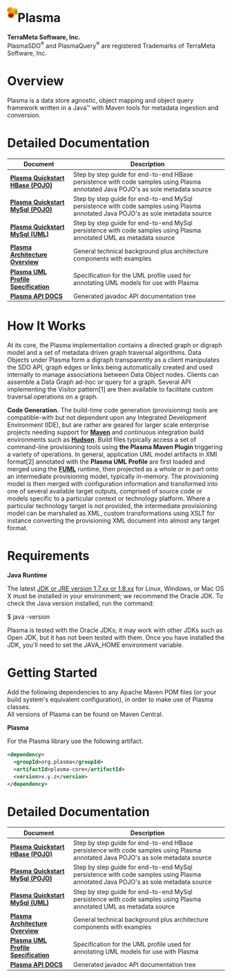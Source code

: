 <sup><img src="images/media/image2.jpeg" alt="big-icon" width="24" height="24" /></sup>**Plasma**
======================================================================================

**TerraMeta Software, Inc.**  
PlasmaSDO<sup>®</sup> and PlasmaQuery<sup>®</sup> are registered
Trademarks of TerraMeta Software, Inc.

Overview
========
<span id="_Toc135028939" class="anchor"><span id="_Toc495460092" class="anchor"><span id="_Toc498843305" class="anchor"><span id="_Toc24906349" class="anchor"></span></span></span></span>
Plasma is a data store agnostic, object mapping and object query framework written in a Java™ with Maven tools for metadata ingestion and conversion.

**Detailed Documentation**
==========================

| **Document** | **Description** |
|  --------------------- | --------------------- |
| [**Plasma Quickstart HBase (POJO)**](http://plasma-framework.github.io/plasma/quickstart/Plasma-Quickstart-HBase-Pojo) | Step by step guide for end-to-end HBase persistence with code samples using Plasma annotated Java POJO's as sole metadata source |
| [**Plasma Quickstart MySql (POJO)**](http://plasma-framework.github.io/plasma/quickstart/Plasma-Quickstart-MySql-Pojo) | Step by step guide for end-to-end MySql persistence with code samples using Plasma annotated Java POJO's as sole metadata source |
| [**Plasma Quickstart MySql (UML)**](http://plasma-framework.github.io/plasma/quickstart/Plasma-Quickstart-MySql-UML) | Step by step guide for end-to-end MySql persistence with code samples using Plasma annotated UML as metadata source |
| [**Plasma Architecture Overview**](http://plasma-framework.github.io/plasma/arch_overview/Plasma-Architecture-Overview) | General technical background plus architecture components with examples |
| [**Plasma UML Profile Specification**](http://plasma-framework.github.io/plasma/uml-profile/Plasma-UML-Profile)         | Specification for the UML profile used for annotating UML models for use with Plasma |
| [**Plasma API DOCS**](http://plasma-framework.github.io/plasma/apidocs/index.html)                                      | Generated javadoc API documentation tree |


**How It Works**
================

At its core, the Plasma implementation contains a directed graph or digraph model and a set of metadata driven graph traversal algorithms. Data Objects under Plasma form a digraph transparently as a client manipulates the SDO API, graph edges or links being automatically created and used internally to manage associations between Data Object nodes. Clients can assemble a Data Graph ad-hoc or query for a graph. Several API implementing the Visitor pattern[1] are then available to facilitate custom traversal operations on a graph.

**Code Generation.** The build-time code generation (provisioning) tools are compatible-with but not dependent upon any Integrated Development Environment (IDE), but are rather are geared for larger scale enterprise projects needing support for [**Maven**](http://maven.apache.org/) and continuous integration build environments such as [**Hudson**](http://hudson-ci.org). Build files typically access a set of command-line provisioning tools using **the Plasma Maven Plugin** triggering a variety of operations. In general, application UML model artifacts in XMI format[2] annotated with the **Plasma UML Profile** are first loaded and merged using the [**FUML**](http://portal.modeldriven.org/project/foundationalUML) runtime, then projected as a whole or in part onto an intermediate provisioning model, typically in-memory. The provisioning model is then merged with configuration information and transformed into one of several available target outputs, comprised of source code or models specific to a particular context or technology platform. Where a particular technology target is not provided, the intermediate provisioning model can be marshaled as XML, custom transformations using XSLT for instance converting the provisioning XML document into almost any target format.

**Requirements**
================

**Java Runtime**

The latest [JDK or JRE version 1.7.xx or 1.8.xx](http://www.java.com/en/download/manual.jsp) for Linux, Windows, or Mac OS X must be installed in your environment; we recommend the Oracle JDK.
To check the Java version installed, run the command:

$ java -version

Plasma is tested with the Oracle JDKs; it may work with other JDKs such as Open JDK, but it has not been tested with them.
Once you have installed the JDK, you'll need to set the JAVA\_HOME environment variable.

**Getting Started**
===================

Add the following dependencies to any Apache Maven POM files (or your build system's equivalent configuration), in order to make use of Plasma classes.  
All versions of Plasma can be found on Maven Central.

**Plasma**

For the Plasma library use the following artifact.

```xml
<dependency>
  <groupId>org.plasma</groupId>
  <artifactId>plasma-core</artifactId>
  <version>x.y.z</version>
</dependency>
```

**Detailed Documentation**
==========================

| **Document** | **Description** |
|  --------------------- | --------------------- |
| [**Plasma Quickstart HBase (POJO)**](http://plasma-framework.github.io/plasma/quickstart/Plasma-Quickstart-HBase-Pojo) | Step by step guide for end-to-end HBase persistence with code samples using Plasma annotated Java POJO's as sole metadata source |
| [**Plasma Quickstart MySql (POJO)**](http://plasma-framework.github.io/plasma/quickstart/Plasma-Quickstart-MySql-Pojo) | Step by step guide for end-to-end MySql persistence with code samples using Plasma annotated Java POJO's as sole metadata source |
| [**Plasma Quickstart MySql (UML)**](http://plasma-framework.github.io/plasma/quickstart/Plasma-Quickstart-MySql-UML) | Step by step guide for end-to-end MySql persistence with code samples using Plasma annotated UML as metadata source |
| [**Plasma Architecture Overview**](http://plasma-framework.github.io/plasma/arch_overview/Plasma-Architecture-Overview) | General technical background plus architecture components with examples |
| [**Plasma UML Profile Specification**](http://plasma-framework.github.io/plasma/uml-profile/Plasma-UML-Profile)         | Specification for the UML profile used for annotating UML models for use with Plasma |
| [**Plasma API DOCS**](http://plasma-framework.github.io/plasma/apidocs/index.html)                                      | Generated javadoc API documentation tree |

